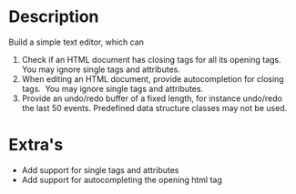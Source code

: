 # Description
Build a simple text editor, which can 
1. Check if an HTML document has closing tags for all its opening tags. You may ignore single tags and attributes.
2. When editing an HTML document, provide autocompletion for closing tags.  You may ignore single tags and attributes.
3. Provide an undo/redo buffer of a fixed length, for instance undo/redo the last 50 events.
Predefined data structure classes may not be used.
# Extra's
* Add support for single tags and attributes
* Add support for autocompleting the opening html tag